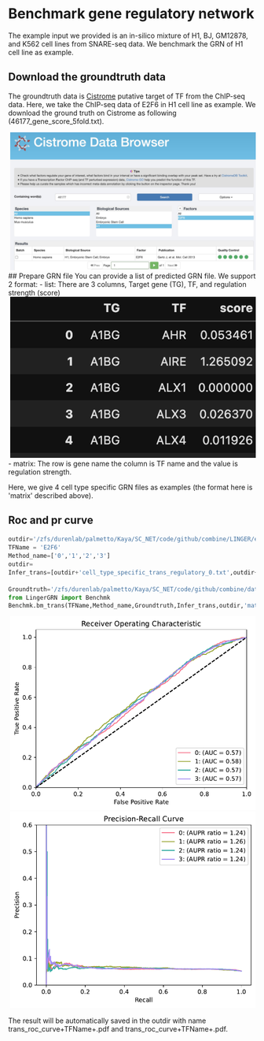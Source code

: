 # Benchmark gene regulatory network
The example input we provided is an in-silico mixture of H1, BJ, GM12878, and K562 cell lines from SNARE-seq data. We benchmark the GRN of H1 cell line as example. 

## Download the groundtruth data
The groundtruth data is [Cistrome](http://cistrome.org/) putative target of TF from the ChIP-seq data. Here, we take the ChIP-seq data of E2F6 in H1 cell line as example. We download the ground truth on Cistrome as following (46177_gene_score_5fold.txt).
<div style="text-align: right">
  <img src="H1_E2F6_trans.jpg" alt="Image" width="500">
</div>
## Prepare GRN file
You can provide a list of predicted GRN file. We support 2 format:
- list: There are 3 columns, Target gene (TG), TF, and regulation strength (score)
<div style="text-align: right">
  <img src="GRN_head.png" alt="Image" width="500">
</div>
- matrix: The row is gene name the column is TF name and the value is regulation strength. 

Here, we give 4 cell type specific GRN files as examples (the format here is 'matrix' described above).

## Roc and pr curve
```python
outdir='/zfs/durenlab/palmetto/Kaya/SC_NET/code/github/combine/LINGER/examples/output/'
TFName = 'E2F6'
Method_name=['0','1','2','3']
outdir=
Infer_trans=[outdir+'cell_type_specific_trans_regulatory_0.txt',outdir+'cell_type_specific_trans_regulatory_1.txt',outdir+'cell_type_specific_trans_regulatory_2.txt',outdir+'cell_type_specific_trans_regulatory_3.txt']

Groundtruth='/zfs/durenlab/palmetto/Kaya/SC_NET/code/github/combine/data/groundtruth/46177_gene_score_5fold.txt'
from LingerGRN import Benchmk
Benchmk.bm_trans(TFName,Method_name,Groundtruth,Infer_trans,outdir,'matrix')
```
<div style="text-align: right">
  <img src="trans_roc_curveE2F6.png" alt="Image" width="500">
</div>
<div style="text-align: right">
  <img src="trans_pr_curveE2F6.png" alt="Image" width="500">
</div>

The result will be automatically saved in the outdir with name trans_roc_curve+TFName+.pdf and trans_roc_curve+TFName+.pdf.
